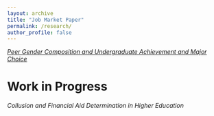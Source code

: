 ```yaml
---
layout: archive
title: "Job Market Paper"
permalink: /research/
author_profile: false
---
```


[*Peer Gender Composition and Undergraduate Achievement and Major Choice*](http://sidharthsah.github.io/files/Sah_JMP.pdf)

# Work in Progress

*Collusion and Financial Aid Determination in Higher Education*
